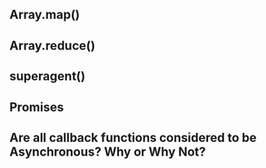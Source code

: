 ## Array.map()
## Array.reduce()
## superagent()
## Promises
## Are all callback functions considered to be Asynchronous? Why or Why Not?
